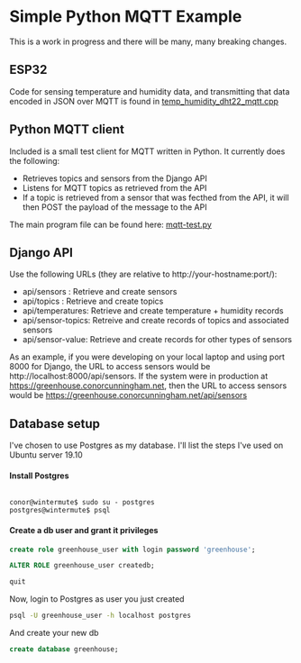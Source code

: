 # Simple Python MQTT Example

This is a work in progress and there will be many, many breaking changes.

## ESP32
Code for sensing temperature and humidity data, and transmitting that data encoded in JSON over MQTT is found in [temp_humidity_dht22_mqtt.cpp](./src/esp32/temp_humidity_dht22_mqtt.cpp)

## Python MQTT client
Included is a small test client for MQTT written in Python. It currently does the following:

* Retrieves topics and sensors from the Django API
* Listens for MQTT topics as retrieved from the API
* If a topic is retrieved from a sensor that was fecthed from the API, it will then POST the payload of the message to the API

The main program file can be found here: [mqtt-test.py](mqtt-test.py)

## Django API

Use the following URLs (they are relative to http://your-hostname:port/):
* api/sensors : Retrieve and create sensors
* api/topics : Retrieve and create topics
* api/temperatures: Retrieve and create temperature + humidity records
* api/sensor-topics: Retreive and create records of topics and associated sensors
* api/sensor-value: Retrieve and create records for other types of sensors

As an example, if you were developing on your local laptop and using port 8000 for Django, the URL to access sensors would be http://localhost:8000/api/sensors. If the system were in production at https://greenhouse.conorcunningham.net, then the URL to access sensors would be https://greenhouse.conorcunningham.net/api/sensors

## Database setup
I've chosen to use Postgres as my database. I'll list the steps I've used on Ubuntu server 19.10

#### Install Postgres
```bash

```
```
conor@wintermute$ sudo su - postgres
postgres@wintermute$ psql
```

#### Create a db user and grant it privileges
```sql
create role greenhouse_user with login password 'greenhouse';

ALTER ROLE greenhouse_user createdb;

quit
```
Now, login to Postgres as user you just created
```bash
psql -U greenhouse_user -h localhost postgres
```
And create your new db
```sql
create database greenhouse;
```